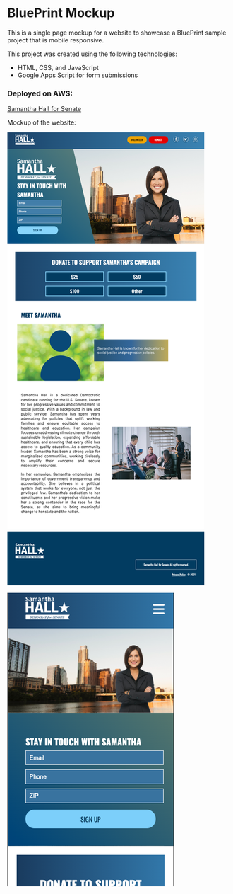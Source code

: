 # BluePrint Mockup

 This is a single page mockup for a website to showcase a BluePrint sample project that is mobile responsive.

 This project was created using the following technologies:
 - HTML, CSS, and JavaScript
 - Google Apps Script for form submissions

 ### Deployed on AWS:
 [Samantha Hall for Senate](https://main.d1ks739ngcd8v.amplifyapp.com/)

Mockup of the website:

![Website](/design/BluePrint_desktop.png)

![Mobile](/design/BluePrint_mobile.png)